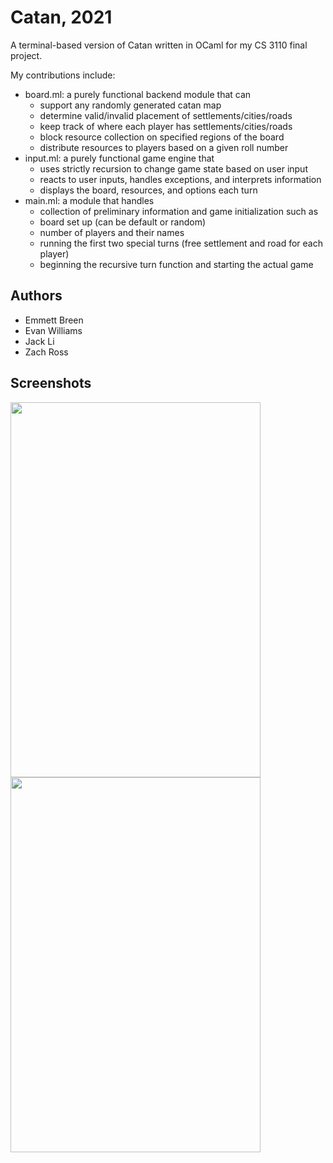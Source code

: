 # Catan, 2021
A terminal-based version of Catan written in OCaml for my CS 3110 final project.

My contributions include:

- board.ml: a purely functional backend module that can
  - support any randomly generated catan map
  - determine valid/invalid placement of settlements/cities/roads
  - keep track of where each player has settlements/cities/roads
  - block resource collection on specified regions of the board
  - distribute resources to players based on a given roll number
- input.ml: a purely functional game engine that
  - uses strictly recursion to change game state based on user input
  - reacts to user inputs, handles exceptions, and interprets information
  - displays the board, resources, and options each turn
- main.ml: a module that handles
  - collection of preliminary information and game initialization such as
   - board set up (can be default or random)
   - number of players and their names
  - running the first two special turns (free settlement and road for each player)
  - beginning the recursive turn function and starting the actual game



## Authors
- Emmett Breen
- Evan Williams
- Jack Li
- Zach Ross


## Screenshots
<img src ="https://user-images.githubusercontent.com/90010213/146633149-60218925-de62-4b3c-bc1d-e4f1079187bd.png" width = "400" height = "600"/>  <img src="https://user-images.githubusercontent.com/90010213/146633157-9b205d0c-2070-4722-b940-420109438be0.png" width = "400" height = "600"/>

